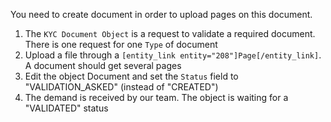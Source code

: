 You need to create document in order to upload pages on this document.

1.  The `KYC Document Object` is a request to validate a required document. There is one request for one `Type` of document
2.  Upload a file through a `[entity_link entity="208"]Page[/entity_link]`. A document should get several pages
3.  Edit the object Document and set the `Status` field to "VALIDATION_ASKED" (instead of "CREATED")
4.  The demand is received by our team. The object is waiting for a "VALIDATED" status